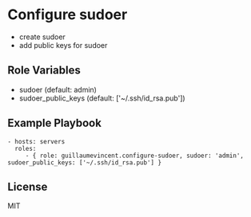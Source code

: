 Configure sudoer
================

 * create sudoer
 * add public keys for sudoer 

Role Variables
--------------

 * sudoer (default: admin)
 * sudoer_public_keys (default: ['~/.ssh/id_rsa.pub'])

Example Playbook
----------------

    - hosts: servers
      roles:
         - { role: guillaumevincent.configure-sudoer, sudoer: 'admin', sudoer_public_keys: ['~/.ssh/id_rsa.pub'] }

License
-------

MIT
